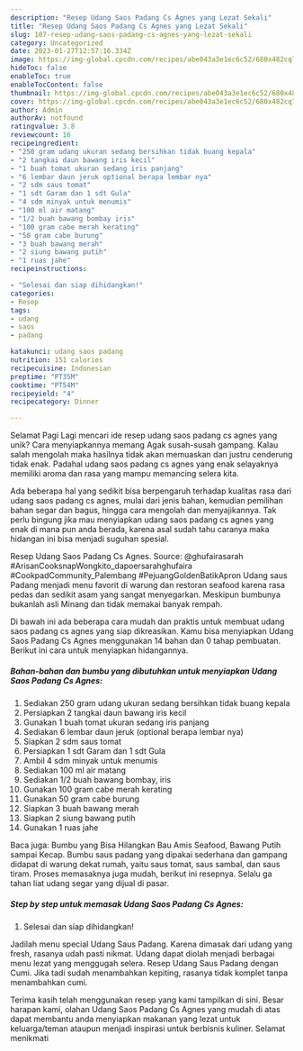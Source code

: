 ```yaml
---
description: "Resep Udang Saos Padang Cs Agnes yang Lezat Sekali"
title: "Resep Udang Saos Padang Cs Agnes yang Lezat Sekali"
slug: 107-resep-udang-saos-padang-cs-agnes-yang-lezat-sekali
category: Uncategorized
date: 2023-01-27T12:57:16.334Z
image: https://img-global.cpcdn.com/recipes/abe043a3e1ec6c52/680x482cq70/udang-saos-padang-cs-agnes-foto-resep-utama.jpg
hideToc: false
enableToc: true
enableTocContent: false
thumbnail: https://img-global.cpcdn.com/recipes/abe043a3e1ec6c52/680x482cq70/udang-saos-padang-cs-agnes-foto-resep-utama.jpg
cover: https://img-global.cpcdn.com/recipes/abe043a3e1ec6c52/680x482cq70/udang-saos-padang-cs-agnes-foto-resep-utama.jpg
author: Admin
authorAv: notfound
ratingvalue: 3.8
reviewcount: 16
recipeingredient:
- "250 gram udang ukuran sedang bersihkan tidak buang kepala"
- "2 tangkai daun bawang iris kecil"
- "1 buah tomat ukuran sedang iris panjang"
- "6 lembar daun jeruk optional berapa lembar nya"
- "2 sdm saus tomat"
- "1 sdt Garam dan 1 sdt Gula"
- "4 sdm minyak untuk menumis"
- "100 ml air matang"
- "1/2 buah bawang bombay iris"
- "100 gram cabe merah kerating"
- "50 gram cabe burung"
- "3 buah bawang merah"
- "2 siung bawang putih"
- "1 ruas jahe"
recipeinstructions:

- "Selesai dan siap dihidangkan!"
categories:
- Resep
tags:
- udang
- saos
- padang

katakunci: udang saos padang 
nutrition: 151 calories
recipecuisine: Indonesian
preptime: "PT35M"
cooktime: "PT54M"
recipeyield: "4"
recipecategory: Dinner

---
```



Selamat Pagi Lagi mencari ide resep udang saos padang cs agnes yang unik? Cara menyiapkannya memang Agak susah-susah gampang. Kalau salah mengolah maka hasilnya tidak akan memuaskan dan justru cenderung tidak enak. Padahal udang saos padang cs agnes yang enak selayaknya memiliki aroma dan rasa yang mampu memancing selera kita.


Ada beberapa hal yang sedikit bisa berpengaruh terhadap kualitas rasa dari udang saos padang cs agnes, mulai dari jenis bahan, kemudian pemilihan bahan segar dan bagus, hingga cara mengolah dan menyajikannya. Tak perlu bingung jika mau menyiapkan udang saos padang cs agnes yang enak di mana pun anda berada, karena asal sudah tahu caranya maka hidangan ini bisa menjadi suguhan spesial.

Resep Udang Saos Padang Cs Agnes. Source: @ghufairasarah #ArisanCooksnapWongkito_dapoersarahghufaira #CookpadCommunity_Palembang #PejuangGoldenBatikApron Udang saus Padang menjadi menu favorit di warung dan restoran seafood karena rasa pedas dan sedikit asam yang sangat menyegarkan. Meskipun bumbunya bukanlah asli Minang dan tidak memakai banyak rempah.


Di bawah ini ada beberapa cara mudah dan praktis untuk membuat udang saos padang cs agnes yang siap dikreasikan. Kamu bisa menyiapkan Udang Saos Padang Cs Agnes menggunakan 14 bahan dan 0 tahap pembuatan. Berikut ini cara untuk menyiapkan hidangannya.

<!--inarticleads1-->

##### Bahan-bahan dan bumbu yang dibutuhkan untuk menyiapkan Udang Saos Padang Cs Agnes:

1. Sediakan 250 gram udang ukuran sedang bersihkan tidak buang kepala
1. Persiapkan 2 tangkai daun bawang iris kecil
1. Gunakan 1 buah tomat ukuran sedang iris panjang
1. Sediakan 6 lembar daun jeruk (optional berapa lembar nya)
1. Siapkan 2 sdm saus tomat
1. Persiapkan 1 sdt Garam dan 1 sdt Gula
1. Ambil 4 sdm minyak untuk menumis
1. Sediakan 100 ml air matang
1. Sediakan 1/2 buah bawang bombay, iris
1. Gunakan 100 gram cabe merah kerating
1. Gunakan 50 gram cabe burung
1. Siapkan 3 buah bawang merah
1. Siapkan 2 siung bawang putih
1. Gunakan 1 ruas jahe


Baca juga: Bumbu yang Bisa Hilangkan Bau Amis Seafood, Bawang Putih sampai Kecap. Bumbu saus padang yang dipakai sederhana dan gampang didapat di warung dekat rumah, yaitu saus tomat, saus sambal, dan saus tiram. Proses memasaknya juga mudah, berikut ini resepnya. Selalu ga tahan liat udang segar yang dijual di pasar. 

<!--inarticleads2-->

##### Step by step untuk memasak Udang Saos Padang Cs Agnes:


1. Selesai dan siap dihidangkan!

Jadilah menu special Udang Saus Padang. Karena dimasak dari udang yang fresh, rasanya udah pasti nikmat. Udang dapat diolah menjadi berbagai menu lezat yang menggugah selera. Resep Udang Saus Padang dengan Cumi. Jika tadi sudah menambahkan kepiting, rasanya tidak komplet tanpa menambahkan cumi. 

Terima kasih telah menggunakan resep yang kami tampilkan di sini. Besar harapan kami, olahan Udang Saos Padang Cs Agnes yang mudah di atas dapat membantu anda menyiapkan makanan yang lezat untuk keluarga/teman ataupun menjadi inspirasi untuk berbisnis kuliner. Selamat menikmati
